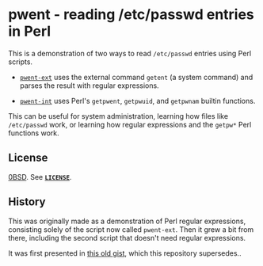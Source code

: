 <!-- SPDX-License-Identifier: 0BSD -->

# pwent - reading /etc/passwd entries in Perl

This is a demonstration of two ways to read `/etc/passwd` entries using Perl
scripts.

- [`pwent-ext`](pwent-ext) uses the external command `getent` (a system
  command) and parses the result with regular expressions.

- [`pwent-int`](pwent-int) uses Perl's `getpwent`, `getpwuid`, and `getpwnam`
  builtin functions.

This can be useful for system administration, learning how files like
`/etc/passwd` work, or learning how regular expressions and the `getpw*` Perl
functions work.

## License

[0BSD](https://spdx.org/licenses/0BSD.html). See [**`LICENSE`**](LICENSE).

## History

This was originally made as a demonstration of Perl regular expressions,
consisting solely of the script now called `pwent-ext`. Then it grew a bit from
there, including the second script that doesn't need regular expressions.

It was first presented in [this old
gist](https://gist.github.com/EliahKagan/bcab9d925a87ead59ce651e288a052c5),
which this repository supersedes..
